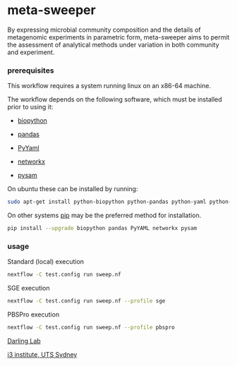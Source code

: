 meta-sweeper
============

By expressing microbial community composition and the details of metagenomic
experiments in parametric form, meta-sweeper aims to permit the assessment of
analytical methods under variation in both community and experiment.


### prerequisites
This workflow requires a system running linux on an x86-64 machine.

The workflow depends on the following software, which must be installed prior to using it:

* [biopython](http://biopython.org/)

* [pandas](http://pandas.pydata.org/)

* [PyYaml](http://pyyaml.org/)

* [networkx](https://networkx.github.io/)

* [pysam](https://github.com/pysam-developers/pysam)

On ubuntu these can be installed by running:
```bash
sudo apt-get install python-biopython python-pandas python-yaml python-networkx python-pysam
```

On other systems [pip](https://pip.pypa.io/en/stable/) may be the preferred method for installation.
```bash
pip install --upgrade biopython pandas PyYAML networkx pysam
```

### usage

Standard (local) execution
```bash
nextflow -C test.config run sweep.nf
```

SGE execution
```bash
nextflow -C test.config run sweep.nf --profile sge
```

PBSPro execution
```bash
nextflow -C test.config run sweep.nf --profile pbspro
```

[Darling Lab](http://darlinglab.org/)

[i3 institute, UTS
Sydney](http://www.uts.edu.au/research-and-teaching/our-research/ithree-institute)
